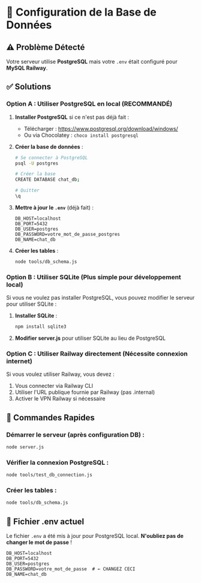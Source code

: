 # 🔧 Configuration de la Base de Données

## ⚠️ Problème Détecté

Votre serveur utilise **PostgreSQL** mais votre `.env` était configuré pour **MySQL Railway**.

## ✅ Solutions

### Option A : Utiliser PostgreSQL en local (RECOMMANDÉ)

1. **Installer PostgreSQL** si ce n'est pas déjà fait :
   - Télécharger : https://www.postgresql.org/download/windows/
   - Ou via Chocolatey : `choco install postgresql`

2. **Créer la base de données** :
   ```bash
   # Se connecter à PostgreSQL
   psql -U postgres
   
   # Créer la base
   CREATE DATABASE chat_db;
   
   # Quitter
   \q
   ```

3. **Mettre à jour le `.env`** (déjà fait) :
   ```properties
   DB_HOST=localhost
   DB_PORT=5432
   DB_USER=postgres
   DB_PASSWORD=votre_mot_de_passe_postgres
   DB_NAME=chat_db
   ```

4. **Créer les tables** :
   ```bash
   node tools/db_schema.js
   ```

### Option B : Utiliser SQLite (Plus simple pour développement local)

Si vous ne voulez pas installer PostgreSQL, vous pouvez modifier le serveur pour utiliser SQLite :

1. **Installer SQLite** :
   ```bash
   npm install sqlite3
   ```

2. **Modifier server.js** pour utiliser SQLite au lieu de PostgreSQL

### Option C : Utiliser Railway directement (Nécessite connexion internet)

Si vous voulez utiliser Railway, vous devez :
1. Vous connecter via Railway CLI
2. Utiliser l'URL publique fournie par Railway (pas .internal)
3. Activer le VPN Railway si nécessaire

## 🚀 Commandes Rapides

### Démarrer le serveur (après configuration DB) :
```bash
node server.js
```

### Vérifier la connexion PostgreSQL :
```bash
node tools/test_db_connection.js
```

### Créer les tables :
```bash
node tools/db_schema.js
```

## 📝 Fichier .env actuel

Le fichier `.env` a été mis à jour pour PostgreSQL local.
**N'oubliez pas de changer le mot de passe** !

```properties
DB_HOST=localhost
DB_PORT=5432
DB_USER=postgres
DB_PASSWORD=votre_mot_de_passe  # ← CHANGEZ CECI
DB_NAME=chat_db
```
